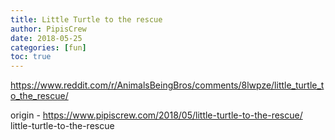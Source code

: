 ```yaml
---
title: Little Turtle to the rescue
author: PipisCrew
date: 2018-05-25
categories: [fun]
toc: true
---
```


https://www.reddit.com/r/AnimalsBeingBros/comments/8lwpze/little_turtle_to_the_rescue/

origin - https://www.pipiscrew.com/2018/05/little-turtle-to-the-rescue/ little-turtle-to-the-rescue